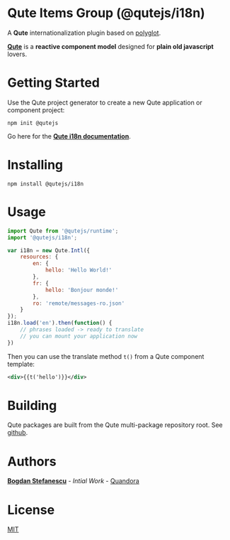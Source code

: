 # Qute Items Group  (@qutejs/i18n)

A **Qute** internationalization plugin based on [polyglot](https://airbnb.io/polyglot.js/).

**[Qute](https://qutejs.org)** is a **reactive component model** designed for **plain old javascript** lovers.

# Getting Started

Use the Qute project generator to create a new Qute application or component project:

```
npm init @qutejs
```

Go here for the **[Qute i18n documentation](https://qutejs.org#/plugins/i18n)**.

# Installing

```
npm install @qutejs/i18n
```

# Usage

```javascript
import Qute from '@qutejs/runtime';
import '@qutejs/i18n';

var i18n = new Qute.Intl({
	resources: {
		en: {
			hello: 'Hello World!'
		},
		fr: {
			hello: 'Bonjour monde!'
		},
		ro: 'remote/messages-ro.json'
	}
});
i18n.load('en').then(function() {
	// phrases loaded -> ready to translate
	// you can mount your application now
})
```

Then you can use the translate method `t()` from a Qute component template:

```xml
<div>{{t('hello')}}</div>
```

# Building

Qute packages are built from the Qute multi-package repository root.
See [github](https://github.com/bstefanescu/qutejs).

# Authors

**[Bogdan Stefanescu](mailto:bogdan@quandora.com)** - *Intial Work* - [Quandora](https://quandora.com)

# License

[MIT](LICENSE)

